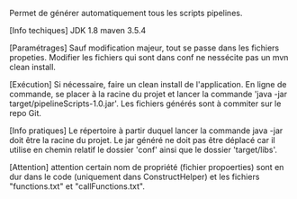 Permet de générer automatiquement tous les scripts pipelines.

[Info techiques]
JDK 1.8
maven 3.5.4

[Paramétrages]
Sauf modification majeur, tout se passe dans les fichiers propeties.
Modifier les fichiers qui sont dans conf ne nessécite pas un mvn clean install.

[Exécution]
Si nécessaire, faire un clean install de l'application.
En ligne de commande, se placer à la racine du projet et lancer la commande 'java -jar target/pipelineScripts-1.0.jar'.
Les fichiers générés sont à commiter sur le repo Git.

[Info pratiques]
Le répertoire à partir duquel lancer la commande java -jar doit être la racine du projet.
Le jar généré ne doit pas être déplacé car il utilise en chemin relatif le dossier 'conf' ainsi que le dossier 'target/libs'.

[Attention]
attention certain nom de propriété (fichier propoerties) sont en dur dans le code (uniquement dans ConstructHelper) et les fichiers "functions.txt" et "callFunctions.txt".